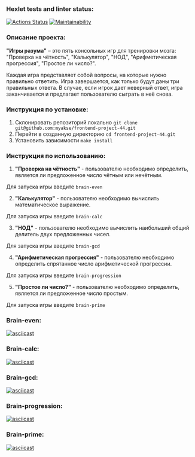 ### Hexlet tests and linter status:
[![Actions Status](https://github.com/myakse/frontend-project-44/workflows/hexlet-check/badge.svg)](https://github.com/myakse/frontend-project-44/actions)
[![Maintainability](https://api.codeclimate.com/v1/badges/a7e58a59c4fc10a3a6f0/maintainability)](https://codeclimate.com/github/myakse/frontend-project-44/maintainability)

### Описание проекта:
**"Игры разума"** – это пять консольных игр для тренировки мозга: "Проверка на чётность", "Калькулятор", "НОД", "Арифметическая прогрессия", "Простое ли число?". 

Каждая игра представляет собой вопросы, на которые нужно правильно ответить. Игра завершается, как только будут даны три правильных ответа. В случае, если игрок дает неверный ответ, игра заканчивается и предлагает пользователю сыграть в неё снова.

### Инструкция по установке:
1. Склонировать репозиторий локально
`git clone git@github.com:myakse/frontend-project-44.git`
2. Перейти в созданную директорию
`cd frontend-project-44.git`
3. Установить зависимости
`make install`

### Инструкция по использованию:
1. **"Проверка на чётность"** - пользователю необходимо определить, является ли предложенное число чётным или нечётным.

Для запуска игры введите `brain-even`

2. **"Калькулятор"** - пользователю необходимо вычислить математическое выражение.

Для запуска игры введите `brain-calc`

3. **"НОД"** - пользователю необходимо вычислить наибольший общий делитель двух предложенных чисел.

Для запуска игры введите `brain-gcd`

4. **"Арифметическая прогрессия"** - пользователю необходимо определить спрятанное число арифметической прогрессии.

Для запуска игры введите `brain-progression`

5. **"Простое ли число?"** - пользователю необходимо определить, является ли предложенное число простым.

Для запуска игры введите `brain-prime`


### Brain-even:
[![asciicast](https://asciinema.org/a/RuXNgeYdKULj7aUVXUnranYws.svg)](https://asciinema.org/a/RuXNgeYdKULj7aUVXUnranYws)
### Brain-calc: 
[![asciicast](https://asciinema.org/a/D6aK1OusHcJPfLCIrhBVOPzYA.svg)](https://asciinema.org/a/D6aK1OusHcJPfLCIrhBVOPzYA)
### Brain-gcd:
[![asciicast](https://asciinema.org/a/LyCODonCwrh2sCGag7Hse8yqx.svg)](https://asciinema.org/a/LyCODonCwrh2sCGag7Hse8yqx)
### Brain-progression: 
[![asciicast](https://asciinema.org/a/HX5zoFb0gujkPTIK0K6Vczq0b.svg)](https://asciinema.org/a/HX5zoFb0gujkPTIK0K6Vczq0b)
### Brain-prime: 
[![asciicast](https://asciinema.org/a/kO2pKDtcNhEyx2R19Wxr5YzA6.svg)](https://asciinema.org/a/kO2pKDtcNhEyx2R19Wxr5YzA6)
